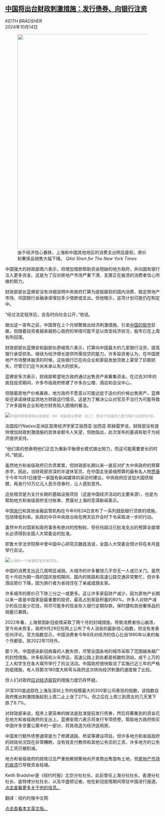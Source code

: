 <!--1728871622000-->
[中国将出台财政刺激措施：发行债券、向银行注资](https://cn.nytimes.com/business/20241014/china-economy-finance-minister/)
------

<address>KEITH BRADSHER</address><time pudate="2024-10-14 09:45:15" datetime="2024-10-14 09:45:15">2024年10月14日</time><figure><img src="https://images.weserv.nl/?url=static01.nyt.com/images/2024/10/12/multimedia/12china-econ-pkcm/12china-econ-pkcm-master1050.jpg" width="1050" height="700"><figcaption>由于经济信心暴跌，上海和中国其他地区的消费支出明显疲软。房价和奢侈品销售大幅下降。 <cite>Qilai Shen for The New York Times</cite></figcaption></figure><section><p>中国强大的财政部周六表示，将增加借款帮助资金短缺的地方政府，并向国有银行注入更多资金。这是为了应对房地产市场严重下滑、支撑正在崩溃的消费者信心所做的努力。</p><p>财政部部长蓝佛安没有详细说明中央政府打算为提振疲软的国内消费、稳定房地产市场、巩固银行金融承诺增加多少借款或支出。但他暗示，这项计划可能仍在制定中。</p><p>“经过法定程序后，会及时向社会公开，”他说。</p><p>做出这一宣布之前，中国曾在上个月频繁推出经济刺激措施，引发<a href="https://cn.nytimes.com/business/20241008/china-stocks-csi-300/">中国的股市</a>狂飙，但随着投资者越来越担心政府的举措可能不足以改变经济状况，股市已在上周有所回落。</p><p>财政部部长蓝佛安和副部长廖岷周六表示，打算向中国最大的几家银行注资，提高银行承受损失、继续为经济增长提供所需信贷的能力。许多投资者认为，在中国房地产市场整体崩溃的时候，这些银行已在向企业和家庭发放贷款上蒙受了巨额损失，尽管它们迄今尚未承认有大的损失。</p><p>蓝佛安多次表示，财政部希望地方政府通过出售资产来筹集资金。在过去30年的疯狂投资期间，许多市级政府修建了许多办公楼、酒店和会议中心。</p><p>但随着房地产价格暴跌，地方政府不愿意以可能远低于造价的价格出售房产。蓝佛安还承诺继续监测地方财政运行情况，这是为了解决公众对官员不当行为可能导致了许多国有企业和地方财务陷入困境的看法。</p><p><img src="https://images.weserv.nl/?url=static01.nyt.com/images/2024/10/12/multimedia/12china-econ-qkjb/12china-econ-qkjb-master1050.jpg"><small style="color: #999;">中国的财政部部长蓝佛安（中）和副部长廖岷（右二）宣布了向国内几家大银行注资的计划。</small></p><p>法国投行Natixis亚洲区首席经济学家艾丽西亚·加西亚·耶赫雷罗说，财政部没有提供增加财政刺激措施的具体金额令人失望，但她指出，此次宣布的基调有助于为经济提供支持。</p><p>“他们真的想表明他们正在为重新平衡增长模式做出努力，而这可能需要更长的时间，”她说。</p><p>虽然地方和省级政府已负债累累，但财政部长期以来一直反对扩大中央政府的预算赤字。因此，当财政部资深的半退休官员、在中国主张紧缩预算的最有名人物<a href="https://cn.nytimes.com/business/20200924/china-economy-elevators-aging/">贾康</a>于今年10月1日接受一家国有新闻媒体的采访时建议，中央政府应该加大国债规模，再发行10万亿元人民币债券时，让人感到意外。</p><p>这些借贷是为支付长期的基础设施项目（这是中国经济活动的主要来源），也是为帮助地方和省级政府支付账单，贾康对上海的澎湃新闻表示。</p><p>中国<a href="https://cn.nytimes.com/business/20240924/china-cuts-mortgage-rates/">央行</a>和其他金融监管机构在今年9月24日宣布了一系列鼓励银行贷款的措施，包括降低利率。​​执政的中共中央政治局在两天后开会时下令采取进一步的行动。</p><p>虽然中共对国家和政府事务有绝对的控制权，但任何超过已批准支出的预算全面增长必须得到全国人大常委会的批准。</p><p>耶鲁大学法学院蔡中曾中国中心研究员魏昌浩说，全国人大常委会预计将在本月底举行会议。</p><p><img src="https://images.weserv.nl/?url=static01.nyt.com/images/2024/10/12/multimedia/12china-econ-wqcp/12china-econ-wqcp-master1050.jpg"><small style="color: #999;">上海的一个新建住宅开发项目。</small></p><p>中国的消费支出近几周明显减弱。大城市的许多餐馆几乎空无一人或已关门。虽然在十月初为期一周的国庆放假期间，国内的铁路和高速公路交通非常繁忙，但许多酒店房价下降，因为旅行者为省钱住在了亲戚或朋友家。</p><p>许多城市的房价已下跌三分之一或更多。这让许多家庭财产减少，因为房地产长期以来一直是中国家庭最重要的投资，最高占到家庭积蓄的80%。许多人对财产减少的反应是少花钱，将尽可能多的现金存入银行定期存款。保时捷和其他奢侈品的销量已暴跌。</p><p>2022年春，上海曾因新冠疫情采取了两个月的封城措施，导致消费者信心崩溃，至今尚未恢复。政府9月29日在网上公布了令人沮丧的最新信心指数，但没有发表任何评论。官方指数显示，中国消费者今年8月对经济的信心比自1990年以来的每个月都低，除2022年11月外。</p><p>那个月，中国感染新冠病毒的人数失控，尽管全国各地的城市采取了范围越来越广的封控措施。许多航班和火车停运，高速公路上到处都是核酸检测站，成千上万的工人和学生在各大城市举行了抗议活动。中国政府很快取消了实施已近三年的严格防疫措施，有人将那次180度大转弯与政府这次转向经济刺激的速度做了比较。</p><p>但人们对政府<a href="https://cn.nytimes.com/business/20240903/china-economy-consumption/">应对经济疲软</a>的措施力度仍存怀疑。</p><p>沪深300是追踪在上海及深圳上市的规模最大的300家公司表现的指数，该指数自政府推出刺激措施起到上周二止上涨了27%。但之后在上周三到周五的几天里下跌了8.7%。</p><p>对财政部来说，程序上更简单的做法是批准提前发行债券，然后将筹集到的资金花在地方和省级政府的支出上。蓝佛安周六表示将发行专项债卷，帮助地方政府购买中国许多空置公寓中的一部分，将其改造为经济适用房。</p><p>中国发行额外债卷通常是为了修建道路、桥梁等建设项目。但许多地方和省级政府的财政状况现在非常糟糕，没有钱支付教师和其他公务员的工资，许多地方的公务员工资已被削减。</p><p>地方和省级政府的财政过去严重依赖频繁地向开发商出售国有土地，但<a href="https://cn.nytimes.com/business/20240524/china-property-crisis/">房地产市场的崩溃</a>已导致资金枯竭。</p></section><footer><p>Keith Bradsher是《纽约时报》北京分社社长，此前曾任上海分社社长、香港分社社长、底特律分社社长，以及华盛顿记者。他在新冠疫情期间常驻中国进行报道。<a rel="nofollow" target="_blank" href="https://www.nytimes.com/by/keith-bradsher">点击查看更多关于他的信息。</a></p><p>翻译：纽约时报中文网</p><p><a rel="nofollow" target="_blank" href="https://www.nytimes.com/2024/10/11/business/china-economy-finance-minister.html">点击查看本文英文版。</a></p></footer>
